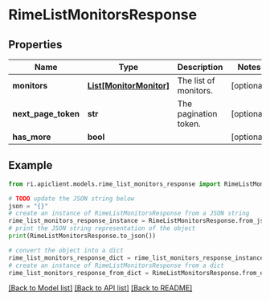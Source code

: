 # RimeListMonitorsResponse


## Properties

Name | Type | Description | Notes
------------ | ------------- | ------------- | -------------
**monitors** | [**List[MonitorMonitor]**](MonitorMonitor.md) | The list of monitors. | [optional] 
**next_page_token** | **str** | The pagination token. | [optional] 
**has_more** | **bool** |  | [optional] 

## Example

```python
from ri.apiclient.models.rime_list_monitors_response import RimeListMonitorsResponse

# TODO update the JSON string below
json = "{}"
# create an instance of RimeListMonitorsResponse from a JSON string
rime_list_monitors_response_instance = RimeListMonitorsResponse.from_json(json)
# print the JSON string representation of the object
print(RimeListMonitorsResponse.to_json())

# convert the object into a dict
rime_list_monitors_response_dict = rime_list_monitors_response_instance.to_dict()
# create an instance of RimeListMonitorsResponse from a dict
rime_list_monitors_response_from_dict = RimeListMonitorsResponse.from_dict(rime_list_monitors_response_dict)
```
[[Back to Model list]](../README.md#documentation-for-models) [[Back to API list]](../README.md#documentation-for-api-endpoints) [[Back to README]](../README.md)

